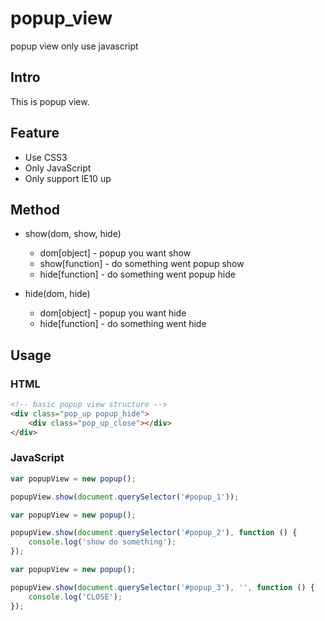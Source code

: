 # popup_view
popup view only use javascript

## Intro

This is popup view.

## Feature

* Use CSS3
* Only JavaScript
* Only support IE10 up

## Method

* show(dom, show, hide)
  * dom[object] - popup you want show
  * show[function] - do something went popup show
  * hide[function] - do something went popup hide

* hide(dom, hide)
  * dom[object] - popup you want hide
  * hide[function] - do something went hide

## Usage

### HTML

```html
<!-- basic popup view structure -->
<div class="pop_up popup_hide">
    <div class="pop_up_close"></div>
</div>
```

### JavaScript

```javascript
var popupView = new popup();

popupView.show(document.querySelector('#popup_1'));
```

```javascript
var popupView = new popup();

popupView.show(document.querySelector('#popup_2'), function () {
    console.log('show do something');
});
```

```javascript
var popupView = new popup();

popupView.show(document.querySelector('#popup_3'), '', function () {
    console.log('CLOSE');
});
```